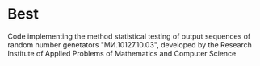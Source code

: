 # Best

Code implementing the method statistical testing of output sequences of random number genetators "МИ.10127.10.03", 
developed by the Research Institute of Applied Problems of Mathematics and Computer Science
